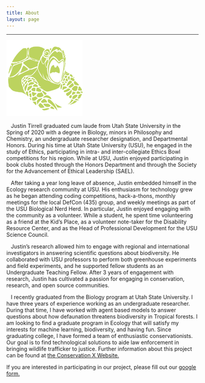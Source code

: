 ```yaml
---
title: About
layout: page
---
```

---
<img src="./assets/warturtle1.png" alt="Apocalypse Game" style="width:200px;height:200px;" class="center"> 

&nbsp;&nbsp;  Justin Tirrell graduated cum laude from Utah State University in the Spring of 2020 with a degree in Biology, minors in Philosophy and Chemistry, an undergraduate researcher designation, and Departmental Honors. During his time at Utah State University (USU), he engaged in the study of Ethics, participating in intra- and inter-collegiate Ethics Bowl competitions for his region. While at USU, Justin enjoyed participating in book clubs hosted through the Honors Department and through the Society for the Advancement of Ethical Leadership (SAEL).

&nbsp;&nbsp;  After taking a year long leave of absence, Justin embedded himself in the Ecology research community at USU. His enthusiasm for technology grew as he began attending coding competitions, hack-a-thons, monthly meetings for the local DefCon (435) group, and weekly meetings as part of the USU Biological Nerd Herd. In particular, Justin enjoyed engaging with the community as a volunteer. While a student, he spent time volunteering as a friend at the Kid’s Place, as a volunteer note-taker for the Disability Resource Center, and as the Head of Professional Development for the USU Science Council. 

&nbsp;&nbsp;  Justin’s research allowed him to engage with regional and international investigators in answering scientific questions about biodiversity. He collaborated with USU professors to perform both greenhouse experiments and field experiments, and he supported fellow students as an Undergraduate Teaching Fellow. After 3 years of engagement with research, Justin has cultivated a passion for engaging in conservation, research, and open source communities.



&nbsp;&nbsp;  I recently graduated from the Biology program at Utah State University. I have three years of experience working as an undergraduate researcher. During that time, I have worked with agent based models to answer questions about how defaunation threatens biodiversity in Tropical forests. I am looking to find a graduate program in Ecology that will satisfy my interests for machine learning, biodiversity, and having fun. Since graduating college, I have formed a team of enthusiastic conservationists. Our goal is to find technological solutions to aide law enforcement in bringing wildlife trafficker to justice. Further information about this project can be found at [the Conservation X Website.](https://conservationx.com/project/key/trackingpangolinscales?fbclid=IwAR3cRb-2phCGI3b3syRfaJiVDu4PlNro0_fdK5iE-BYlFGxK8i4TYzJQ_6A)

If you are interested in participating in our project, please fill out our [google form.](https://forms.gle/yEmQwhJMVXLkkSBn9)





